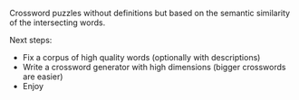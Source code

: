 Crossword puzzles without definitions but based on the semantic similarity of the intersecting words.

Next steps:
- Fix a corpus of high quality words (optionally with descriptions)
- Write a crossword generator with high dimensions (bigger crosswords are easier)
- Enjoy